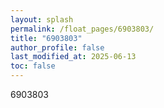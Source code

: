 ```yaml
---
layout: splash
permalink: /float_pages/6903803/
title: "6903803"
author_profile: false
last_modified_at: 2025-06-13
toc: false
---
```

 
6903803
